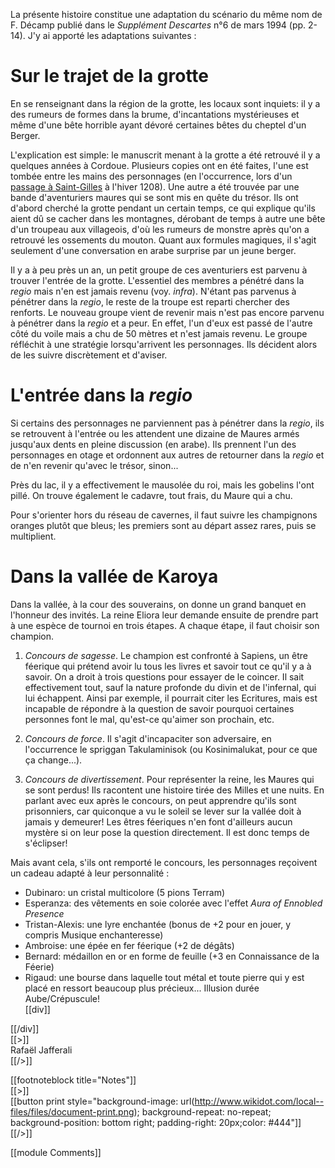 La présente histoire constitue une adaptation du scénario du même nom de F. Décamp publié dans le *Supplément Descartes* n°6 de mars 1994 (pp. 2-14). J'y ai apporté les adaptations suivantes :

# Sur le trajet de la grotte

En se renseignant dans la région de la grotte, les locaux sont inquiets: il y a des rumeurs de formes dans la brume, d'incantations mystérieuses et même d'une bête horrible ayant dévoré certaines bêtes du cheptel d'un Berger. 

L'explication est simple: le manuscrit menant à la grotte a été retrouvé il y a quelques années à Cordoue. Plusieurs copies ont en été faites, l'une est tombée entre les mains des personnages (en l'occurrence, lors d'un [passage à Saint-Gilles](http://villamanlia.wikidot.com/mortlegat) à l'hiver 1208). Une autre a été trouvée par une bande d'aventuriers maures qui se sont mis en quête du trésor. Ils ont d'abord cherché la grotte pendant un certain temps, ce qui explique qu'ils aient dû se cacher dans les montagnes, dérobant de temps à autre une bête d'un troupeau aux villageois, d'où les rumeurs de monstre après qu'on a retrouvé les ossements du mouton. Quant aux formules magiques, il s'agit seulement d'une conversation en arabe surprise par un jeune berger.

Il y a à peu près un an, un petit groupe de ces aventuriers est parvenu à trouver l'entrée de la grotte. L'essentiel des membres a pénétré dans la *regio* mais n'en est jamais revenu (voy. *infra*). N'étant pas parvenus à pénétrer dans la *regio*, le reste de la troupe est reparti chercher des renforts. Le nouveau groupe vient de revenir mais n'est pas encore parvenu à pénétrer dans la *regio* et a peur. En effet, l'un d'eux est passé de l'autre côté du voile mais a chu de 50 mètres et n'est jamais revenu. Le groupe réfléchit à une stratégie lorsqu'arrivent les personnages. Ils décident alors de les suivre discrètement et d'aviser.

# L'entrée dans la *regio*

Si certains des personnages ne parviennent pas à pénétrer dans la *regio*, ils se retrouvent à l'entrée ou les attendent une dizaine de Maures armés jusqu'aux dents en pleine discussion (en arabe). Ils prennent l'un des personnages en otage et ordonnent aux autres de retourner dans la *regio* et de n'en revenir qu'avec le trésor, sinon...

Près du lac, il y a effectivement le mausolée du roi, mais les gobelins l'ont pillé. On trouve également le cadavre, tout frais, du Maure qui a chu.

Pour s'orienter hors du réseau de cavernes, il faut suivre les champignons oranges plutôt que bleus; les premiers sont au départ assez rares, puis se multiplient. 

# Dans la vallée de Karoya

Dans la vallée, à la cour des souverains, on donne un grand banquet en l'honneur des invités. La reine Eliora leur demande ensuite de prendre part à une espèce de tournoi en trois étapes. A chaque étape, il faut choisir son champion.

1. *Concours de sagesse*. Le champion est confronté à Sapiens, un être féerique qui prétend avoir lu tous les livres et savoir tout ce qu'il y a à savoir. On a droit à trois questions pour essayer de le coincer. Il sait effectivement tout, sauf la nature profonde du divin et de l'infernal, qui lui échappent. Ainsi par exemple, il pourrait citer les Ecritures, mais est incapable de répondre à la question de savoir pourquoi certaines personnes font le mal, qu'est-ce qu'aimer son prochain, etc.

2. *Concours de force*. Il s'agit d'incapaciter son adversaire, en l'occurrence le spriggan Takulaminisok (ou Kosinimalukat, pour ce que ça change...).

3. *Concours de divertissement*. Pour représenter la reine, les Maures qui se sont perdus! Ils racontent une histoire tirée des Milles et une nuits. En parlant avec eux après le concours, on peut apprendre qu'ils sont prisonniers, car quiconque a vu le soleil se lever sur la vallée doit à jamais y demeurer! Les êtres féeriques n'en font d'ailleurs aucun mystère si on leur pose la question directement. Il est donc temps de s'éclipser!

Mais avant cela, s'ils ont remporté le concours, les personnages reçoivent un cadeau adapté à leur personnalité :  
* Dubinaro: un cristal multicolore (5 pions Terram)  
* Esperanza: des vêtements en soie colorée avec l'effet *Aura of Ennobled Presence*  
* Tristan-Alexis: une lyre enchantée (bonus de +2 pour en jouer, y compris Musique enchanteresse)  
* Ambroise: une épée en fer féerique (+2 de dégâts)  
* Bernard: médaillon en or en forme de feuille (+3 en Connaissance de la Féerie)  
* Rigaud: une bourse dans laquelle tout métal et toute pierre qui y est placé en ressort beaucoup plus précieux... Illusion durée Aube/Crépuscule!  
[[div]]

[[/div]]  
[[>]]  
Rafaël Jafferali  
[[/>]]

[[footnoteblock title="Notes"]]  
[[>]]  
[[button print style="background-image: url(http://www.wikidot.com/local--files/files/document-print.png); background-repeat: no-repeat; background-position: bottom right; padding-right: 20px;color: #444"]]  
[[/>]]

[[module Comments]]  